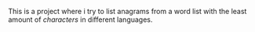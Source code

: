 This is a project where i try to list anagrams from a word list with the least
amount of _characters_ in different languages. 
